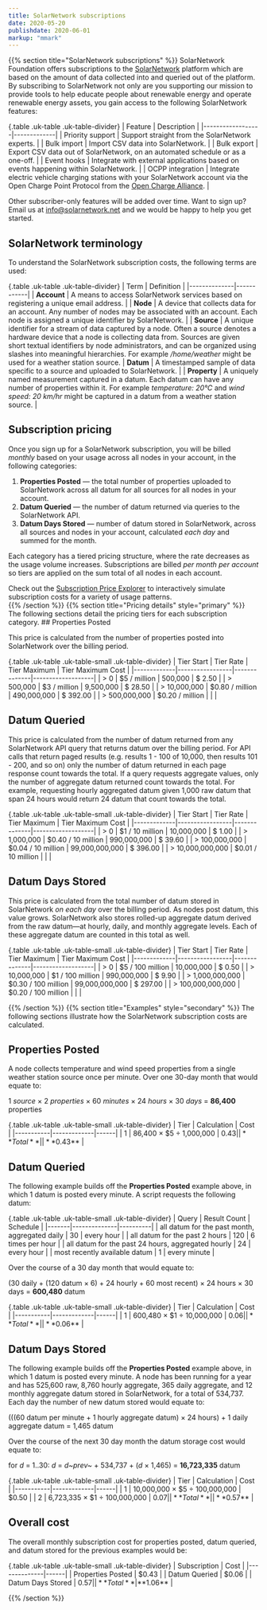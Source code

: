 ```yaml
---
title: SolarNetwork subscriptions
date: 2020-05-20
publishdate: 2020-06-01
markup: "mmark"
---
```

{{% section  title="SolarNetwork subscriptions" %}}
SolarNetwork Foundation offers subscriptions to the
[SolarNetwork](https://data.solarnetwork.net/solaruser/) platform which are based on the amount of
data collected into and queried out of the platform. By subscribing to SolarNetwork not only are
you supporting our mission to provide tools to help educate people about renewable energy and 
operate renewable energy assets, you gain access to the following SolarNetwork features:

{.table .uk-table .uk-table-divider}
| Feature          | Description |
|------------------|-------------|
| Priority support | Support straight from the SolarNetwork experts. |
| Bulk import      | Import CSV data into SolarNetwork. |
| Bulk export      | Export CSV data out of SolarNetwork, on an automated schedule or as a one-off. |
| Event hooks      | Integrate with external applications based on events happening within SolarNetwork. |
| OCPP integration | Integrate electric vehicle charging stations with your SolarNetwork account via the Open Charge Point Protocol from the [Open Charge Alliance](https://www.openchargealliance.org/). |

Other subscriber-only features will be added over time. Want to sign up? Email us at 
info@solarnetwork.net and we would be happy to help you get started.

## SolarNetwork terminology

To understand the SolarNetwork subscription costs, the following terms are used:

{.table .uk-table .uk-table-divider}
| Term         | Definition |
|--------------|------------|
| **Account**  | A means to access SolarNetwork services based on registering a unique email address. |
| **Node**     | A device that collects data for an account. Any number of nodes may be associated with an account. Each node is assigned a unique identifier by SolarNetwork. |
| **Source**   | A unique identifier for  a stream of data captured by a node. Often a source denotes a hardware device that a node is collecting data from. Sources are given short textual identifiers by node administrators, and can be organized using slashes into meaningful hierarchies. For example _/home/weather_ might be used for a weather station source. 
| **Datum**    | A timestamped sample of data specific to a source and uploaded to SolarNetwork. |
| **Property** | A uniquely named measurement captured in a datum. Each datum can have any number of properties within it. For example _temperature: 20℃_ and _wind speed: 20 km/hr_ might be captured in a datum from a weather station source. |

## Subscription pricing

Once you sign up for a SolarNetwork subscription, you will be billed _monthly_ based on your usage
across all nodes in your account, in the following categories:

 1. **Properties Posted** — the total number of properties uploaded to SolarNetwork across all
    datum for all sources for all nodes in your account.
 2. **Datum Queried** — the number of datum returned via queries to the SolarNetwork API.
 3. **Datum Days Stored** — number of datum stored in SolarNetwork, across all sources and nodes in
    your account, calculated _each day_ and summed for the month.

Each category has a tiered pricing structure, where the rate decreases as the usage volume increases.
Subscriptions are billed _per month per account_ so tiers are applied on the sum total of all nodes
in each account.

<div class="uk-alert-success" uk-alert>
Check out the <a href="https://go.solarnetwork.net/subscription-price-explorer/">Subscription Price Explorer</a>
to interactively simulate subscription costs for a variety of usage patterns.
</div>
{{% /section %}}
{{% section  title="Pricing details" style="primary" %}}
The following sections detail the pricing tiers for each subscription category.
## Properties Posted

This price is calculated from the number of properties posted into SolarNetwork over the billing period.

{.table .uk-table .uk-table-small .uk-table-divider}
| Tier Start  | Tier Rate       | Tier Maximum | Tier Maximum Cost |
|-------------|-----------------|--------------|-------------------|
| > 0           | $5 / million    | 500,000     | $ 2.50   |
| > 500,000     | $3 / million    | 9,500,000   | $ 28.50  |
| > 10,000,000  | $0.80 / million | 490,000,000 | $ 392.00 |
| > 500,000,000 | $0.20 / million |             |          |

## Datum Queried

This price is calculated from the number of datum returned from any SolarNetwork API query that
returns datum over the billing period. For API calls that return paged results (e.g. results 1 - 100
of 10,000, then results 101 - 200, and so on) only the number of datum returned in each page
response count towards the total. If a query requests aggregate values, only the number of aggregate
datum returned count towards the total. For example, requesting hourly aggregated datum given 1,000
raw datum that span 24 hours would return 24 datum that count towards the total.

{.table .uk-table .uk-table-small .uk-table-divider}
| Tier Start  | Tier Rate       | Tier Maximum | Tier Maximum Cost |
|-------------|-----------------|--------------|-------------------|
| > 0              | $1 / 10 million    | 10,000,000     | $ 1.00   |
| > 1,000,000      | $0.40 / 10 million | 990,000,000    | $ 39.60  |
| > 100,000,000    | $0.04 / 10 million | 99,000,000,000 | $ 396.00 |
| > 10,000,000,000 | $0.01 / 10 million |                |          |

## Datum Days Stored

This price is calculated from the total number of datum stored in SolarNetwork _on each day_ over the
billing period. As nodes post datum, this value grows. SolarNetwork also stores rolled-up aggregate
datum derived from the raw datum—at hourly, daily, and monthly aggregate levels. Each of these
aggregate datum are counted in this total as well.

{.table .uk-table .uk-table-small .uk-table-divider}
| Tier Start  | Tier Rate       | Tier Maximum | Tier Maximum Cost |
|-------------|-----------------|--------------|-------------------|
| > 0               | $5 / 100 million    | 10,000,000     | $ 0.50   |
| > 10,000,000      | $1 / 100 million    | 990,000,000    | $ 9.90   |
| > 1,000,000,000   | $0.30 / 100 million | 99,000,000,000 | $ 297.00 |
| > 100,000,000,000 | $0.20 / 100 million |                |          |

{{% /section %}}
{{% section  title="Examples" style="secondary" %}}
The following sections illustrate how the SolarNetwork subscription costs are calculated.

## Properties Posted

A node collects temperature and wind speed properties from a single weather station
source once per minute. Over one 30-day month that would equate to:

1 _source_ × 2 _properties_ × 60 _minutes_ × 24 _hours_ × 30 _days_ = **86,400** properties

{.table .uk-table .uk-table-small .uk-table-divider}
| Tier      | Calculation | Cost |
|-----------|-------------|------|
| 1         | 86,400 × $5 ÷ 1,000,000 | $0.43 |
| **Total** |  | **$0.43** |

## Datum Queried

The following example builds off the **Properties Posted** example above, in which 1 datum is posted
every minute. A script requests the following datum:

{.table .uk-table .uk-table-small .uk-table-divider}
| Query | Result Count | Schedule |
|-------|--------------|----------|
| all datum for the past month, aggregated daily | 30 | every hour |
| all datum for the past 2 hours | 120 | 6 times per hour | 
| all datum for the past 24 hours, aggregated hourly | 24 | every hour |
| most recently available datum | 1 | every minute |

Over the course of a 30 day month that would equate to:

(30 daily + (120 datum × 6) + 24 hourly + 60 most recent) × 24 hours × 30 days = **600,480** datum

{.table .uk-table .uk-table-small .uk-table-divider}
| Tier      | Calculation | Cost |
|-----------|-------------|------|
| 1         | 600,480 × $1 ÷ 10,000,000 | $0.06 |
| **Total** |  | **$0.06** |

## Datum Days Stored

The following example builds off the **Properties Posted** example above, in which 1 datum is posted
every minute. A node has been running for a year and has 525,600 raw, 8,760 hourly aggregate, 365
daily aggregate, and 12 monthly aggregate datum stored in SolarNetwork, for a total of 534,737. Each
day the number of new datum stored would equate to:

(((60 datum per minute + 1 hourly aggregate datum) × 24 hours) + 1 daily aggregate datum = 1,465 datum

Over the course of the next 30 day month the datum storage cost would equate to:

for _d_ = 1..30: _d_ = _d~prev~_ + 534,737 + (_d_ × 1,465) = **16,723,335** datum

{.table .uk-table .uk-table-small .uk-table-divider}
| Tier      | Calculation | Cost |
|-----------|-------------|------|
| 1         | 10,000,000 × $5 ÷ 100,000,000 | $0.50 |
| 2         | 6,723,335 × $1 ÷ 100,000,000  | $0.07 |
| **Total** |  | **$0.57** |

## Overall cost

The overall monthly subscription cost for properties posted, datum queried, and datum stored for the
previous examples would be:

{.table .uk-table .uk-table-small .uk-table-divider}
| Subscription | Cost |
|--------------|------|
| Properties Posted | $0.43 |
| Datum Queried     | $0.06 |
| Datum Days Stored | $0.57 |
| **Total**         | **$1.06** |

{{% /section %}}
